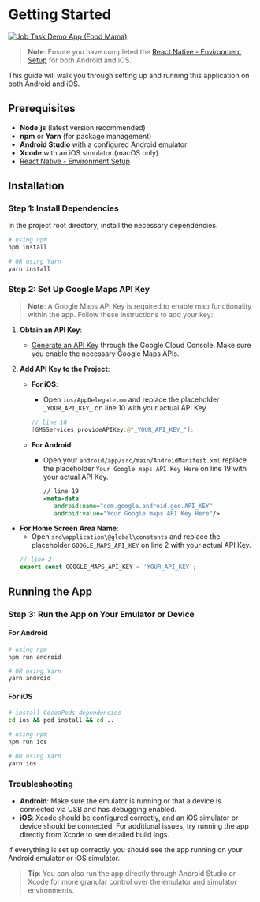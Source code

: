 # Getting Started
[![Job Task Demo App (Food Mama)](https://i.ytimg.com/vi/Z2iqGUhWmf8/hqdefault.jpg?sqp=-oaymwE2CNACELwBSFXyq4qpAygIARUAAIhCGAFwAcABBvABAfgB1gGAAuADigIMCAAQARhiIGIoYjAP&rs=AOn4CLD9i_2yZxqLDsHLqfnOu1zBzj13hg)](https://youtu.be/Z2iqGUhWmf8)
> **Note**: Ensure you have completed the [React Native - Environment Setup](https://reactnative.dev/docs/environment-setup) for both Android and iOS.

This guide will walk you through setting up and running this application on both Android and iOS.

## Prerequisites

- **Node.js** (latest version recommended)
- **npm** or **Yarn** (for package management)
- **Android Studio** with a configured Android emulator
- **Xcode** with an iOS simulator (macOS only)
- [React Native - Environment Setup](https://reactnative.dev/docs/environment-setup)

## Installation

### Step 1: Install Dependencies

In the project root directory, install the necessary dependencies.

```bash
# using npm
npm install

# OR using Yarn
yarn install
```

### Step 2: Set Up Google Maps API Key

> **Note**: A Google Maps API Key is required to enable map functionality within the app. Follow these instructions to add your key:

1. **Obtain an API Key**:

   - [Generate an API Key](https://developers.google.com/maps/documentation/android-sdk/get-api-key) through the Google Cloud Console. Make sure you enable the necessary Google Maps APIs.

2. **Add API Key to the Project**:

   - **For iOS**:
     - Open `ios/AppDelegate.mm` and replace the placeholder `_YOUR_API_KEY_` on line 10 with your actual API Key.
     ```swift
     // line 10
     [GMSServices provideAPIKey:@"_YOUR_API_KEY_"];
     ```
   - **For Android**:

     - Open your `android/app/src/main/AndroidManifest.xml` replace the placeholder `Your Google maps API Key Here` on line 19 with your actual API Key.
       ```xml
       // line 19
       <meta-data
          android:name="com.google.android.geo.API_KEY"
          android:value="Your Google maps API Key Here"/>
       ```
 - **For Home Screen Area Name**:
     - Open `src\application\@global\constants` and replace the placeholder `GOOGLE_MAPS_API_KEY` on line 2 with your actual API Key.
     ```ts
     // line 2
    export const GOOGLE_MAPS_API_KEY = 'YOUR_API_KEY';
     ```
## Running the App

### Step 3: Run the App on Your Emulator or Device

#### For Android

```bash
# using npm
npm run android

# OR using Yarn
yarn android
```

#### For iOS

```bash
# install CocoaPods dependencies
cd ios && pod install && cd ..

# using npm
npm run ios

# OR using Yarn
yarn ios
```

### Troubleshooting

- **Android**: Make sure the emulator is running or that a device is connected via USB and has debugging enabled.
- **iOS**: Xcode should be configured correctly, and an iOS simulator or device should be connected. For additional issues, try running the app directly from Xcode to see detailed build logs.

If everything is set up correctly, you should see the app running on your Android emulator or iOS simulator.

> **Tip**: You can also run the app directly through Android Studio or Xcode for more granular control over the emulator and simulator environments.
